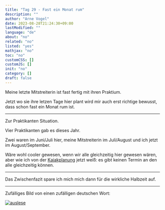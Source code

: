 ```yaml
---
title: "Tag 29 - Fast ein Monat rum"
description: ""
author: "Arne Vogel"
date: 2023-08-28T21:24:30+09:00
lastModified: ""
language: "de"
about: "no"
related: "no"
listed: "yes"
mathjax: "no"
toc: "no"
customCSS: []
customJS: []
init: "no"
category: []
draft: false
---
```


Meine letzte Mitstreiterin ist fast fertig mit ihren Praktium.

Jetzt wo sie ihre letzen Tage hier plant wird mir auch erst richtige bewusst, dass schon fast ein Monat rum ist.

---

Zur Praktikanten Situation.

Vier Praktikanten gab es dieses Jahr.

Zwei waren im Juni/Juli hier, meine Mitstreiterin im Juli/August und ich jetzt im August/September.

Wäre wohl cooler gewesen, wenn wir alle gleichzeitig hier gewesen wären, aber wie ich von der [Kajakplanung](https://sys.cs.fau.de/2023/07/25/lehrstuhlausflug-2023) jetzt weiß: es gibt keinen Termin an den alle gleichzeitig können.

---

Das Zwischenfazit spare ich mich mich dann für die wirkliche Halbzeit auf.

---

Zufälliges Bild von einen zufälligen deutschen Wort:

[![auslese](auslese-small.jpg)](auslese.jpg)
